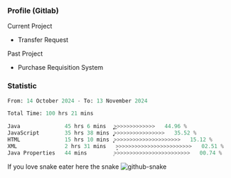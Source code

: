 ### Profile (Gitlab) 

Current Project
-  Transfer Request

Past Project
-  Purchase Requisition System 

### Statistic
<!--START_SECTION:waka-->

```python
From: 14 October 2024 - To: 13 November 2024

Total Time: 100 hrs 21 mins

Java              45 hrs 6 mins   ͎͎͎͎͎͎͎͎͎͎͎͜>>>>>>>>>>>>>   44.96 %
JavaScript        35 hrs 38 mins  ̡͎͎͎͎͎͎͎͎>>>>>>>>>>>>>>>>   35.52 %
HTML              15 hrs 10 mins  ͎͎͎̞>>>>>>>>>>>>>>>>>>>>>   15.12 %
XML               2 hrs 31 mins   ̝>>>>>>>>>>>>>>>>>>>>>>>>   02.51 %
Java Properties   44 mins         ͕>>>>>>>>>>>>>>>>>>>>>>>>   00.74 %
```

<!--END_SECTION:waka-->

If you love snake eater here the snake 
<picture>
  <source media="(prefers-color-scheme: dark)" srcset="https://github.com/pradana4648/pradana4648/blob/c0566a83ca6ea5f2e46bab00e717c4c82b4b5c4c/github-contribution-grid-snake-dark.svg" />
  <source media="(prefers-color-scheme: light)" srcset="https://github.com/pradana4648/pradana4648/blob/c0566a83ca6ea5f2e46bab00e717c4c82b4b5c4c/github-contribution-grid-snake.svg" />
  <img alt="github-snake" src="https://github.com/pradana4648/pradana4648/blob/c0566a83ca6ea5f2e46bab00e717c4c82b4b5c4c/github-contribution-grid-snake.svg" />
</picture>
